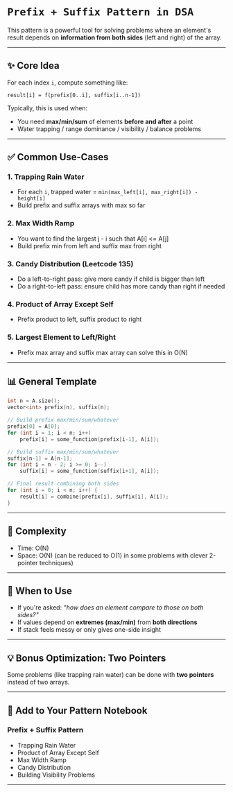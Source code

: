 # `Prefix + Suffix Pattern in DSA`

This pattern is a powerful tool for solving problems where an element's result depends on **information from both sides** (left and right) of the array.

---

## ✨ Core Idea

For each index `i`, compute something like:

```
result[i] = f(prefix[0..i], suffix[i..n-1])
```

Typically, this is used when:

* You need **max/min/sum** of elements **before and after** a point
* Water trapping / range dominance / visibility / balance problems

---

## ✅ Common Use-Cases

### 1. **Trapping Rain Water**

* For each `i`, trapped water = `min(max_left[i], max_right[i]) - height[i]`
* Build prefix and suffix arrays with max so far

### 2. **Max Width Ramp**

* You want to find the largest j - i such that A\[i] <= A\[j]
* Build prefix min from left and suffix max from right

### 3. **Candy Distribution (Leetcode 135)**

* Do a left-to-right pass: give more candy if child is bigger than left
* Do a right-to-left pass: ensure child has more candy than right if needed

### 4. **Product of Array Except Self**

* Prefix product to left, suffix product to right

### 5. **Largest Element to Left/Right**

* Prefix max array and suffix max array can solve this in O(N)

---

## 📊 General Template

```cpp
int n = A.size();
vector<int> prefix(n), suffix(n);

// Build prefix max/min/sum/whatever
prefix[0] = A[0];
for (int i = 1; i < n; i++)
    prefix[i] = some_function(prefix[i-1], A[i]);

// Build suffix max/min/sum/whatever
suffix[n-1] = A[n-1];
for (int i = n - 2; i >= 0; i--)
    suffix[i] = some_function(suffix[i+1], A[i]);

// Final result combining both sides
for (int i = 0; i < n; i++) {
    result[i] = combine(prefix[i], suffix[i], A[i]);
}
```

---

## 🔬 Complexity

* Time: O(N)
* Space: O(N) (can be reduced to O(1) in some problems with clever 2-pointer techniques)

---

## 🔹 When to Use

* If you're asked: *"how does an element compare to those on both sides?"*
* If values depend on **extremes (max/min)** from **both directions**
* If stack feels messy or only gives one-side insight

---

## 💡 Bonus Optimization: Two Pointers

Some problems (like trapping rain water) can be done with **two pointers** instead of two arrays.

---

## 📃 Add to Your Pattern Notebook

### Prefix + Suffix Pattern
- Trapping Rain Water
- Product of Array Except Self
- Max Width Ramp
- Candy Distribution
- Building Visibility Problems


---